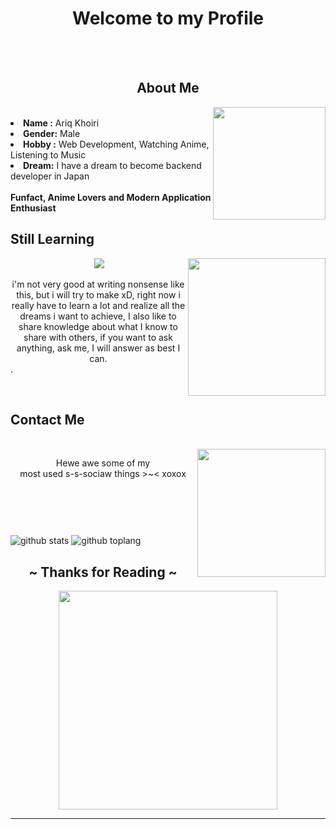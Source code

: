 <body>
<h1 align="center">Welcome to my Profile</h1>
<br>
<div align="center">
<img src="https://c.tenor.com/DEBVzQIAjWwAAAAC/mai-sakurajima.gif" alt="">
</div>
<br>
<div>
<h2 align="center" text-size:"24px">About Me</h2>
<img src="https://c.tenor.com/0mfWXRaFWNIAAAAC/emilia-re-zero.gif" alt="" align="right" width="180px">
<br>
<li>
<b>Name  :</b> Ariq Khoiri
</li>
<li>
<b>Gender:</b> Male
</li>
<li>
<b>Hobby :</b> Web Development, Watching Anime, Listening to Music
</li>
<li>
<b>Dream:</b> I have a dream to become backend developer in  Japan
</li>
<br>
<b>         Funfact, Anime Lovers and Modern Application Enthusiast </b>
</p>
</div>
<div align="left" font-size:"24px">
<h2>           Still Learning</h2>
                    
 <img src="https://c.tenor.com/Y0-GHTlcnGoAAAAd/ranko-kanzaki-anime.gif" alt="" align=right height="220px">
</div>
<div>
<p align="center"><img src="https://img.shields.io/badge/Go-00ADD8?style=for-the-badge&logo=go&logoColor=white" alt=""> <img src="https://img.shields.io/badge/javascript-%23323330.svg?style=for-the-badge&logo=javascript&logoColor=%23F7DF1E"><br><img src="https://img.shields.io/badge/Java-ED8B00?style=for-the-badge&logo=java&logoColor=white" alt=""><br>

<div align="center">i'm not very good at writing nonsense like this, but i will try to make xD, right now i really have to learn a lot and realize all the dreams i want to achieve, 
I also like to share knowledge about what I know to share with others, if you want to ask anything, ask me, I will answer as best I can.</div>.
</p>
<br>
<h2>                Contact Me</h2>
<br>
<img src="https://i.pinimg.com/originals/e3/b9/aa/e3b9aa35a964c4861d1b77cc20aba89a.gif" alt="" align="right" height="205px">
<p align="center">Hewe awe some of my <br>
most used s-s-sociaw things >~< xoxox</p>

<p align="center"><a href=" https://telegram.me/@yukoime"><img src="https://img.shields.io/badge/Telegram-2CA5E0?style=for-the-badge&logo=telegram&logoColor=white" alt=""></a> <a href="https://discordapp.com/users/847054856497659954/"><img src="https://img.shields.io/badge/Discord-7289DA?style=for-the-badge&logo=discord&logoColor=white" alt=""></a> <a href="mailto:chiisanayumee@gmail.com?subject=subject&cc=chiisanayumee@gmail.com"><img src="	https://img.shields.io/badge/Gmail-D14836?style=for-the-badge&logo=gmail&logoColor=white" alt=""></a></p>
<p align="center"><a href="https://api.whatsapp.com/send?phone=+6282351252125"><img src="https://img.shields.io/badge/WhatsApp-25D366?style=for-the-badge&logo=whatsapp&logoColor=white" alt=""></a></p>
</div>
<br>


![github stats](https://github-readme-stats.vercel.app/api?username=MiyukiKoishiro&show_icons=true&theme=radical)
![github toplang](https://github-readme-stats.vercel.app/api/top-langs/?username=MiyukiKoishiro&layout=compact&theme=nightowl)

<div>
<h2 align="center"> ~ Thanks for Reading ~ </h2>
<div align="center">
<img src="https://c.tenor.com/z3ajlGIA2K8AAAAC/hug-gochuumon-wa-usagi-desu-ka.gif" height="350px">
</div>
</div>
<hr>

</body>


